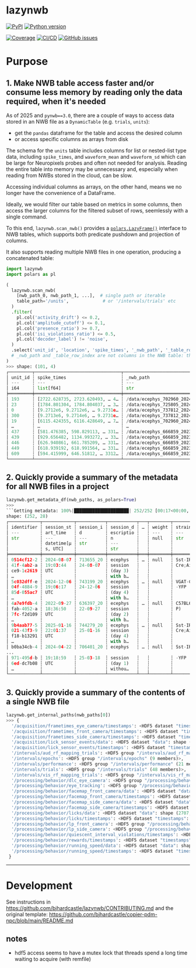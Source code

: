 # lazynwb


[![PyPI](https://img.shields.io/pypi/v/lazynwb.svg?label=PyPI&color=blue)](https://pypi.org/project/lazynwb/)
[![Python version](https://img.shields.io/pypi/pyversions/lazynwb)](https://pypi.org/project/lazynwb/)

[![Coverage](https://img.shields.io/codecov/c/github/AllenInstitute/lazynwb?logo=codecov)](https://app.codecov.io/github/AllenInstitute/lazynwb)
[![CI/CD](https://img.shields.io/github/actions/workflow/status/bjhardcastle/lazynwb/publish.yml?label=CI/CD&logo=github)](https://github.com/bjhardcastle/lazynwb/actions/workflows/publish.yml)
[![GitHub issues](https://img.shields.io/github/issues/bjhardcastle/lazynwb?logo=github)](https://github.com/bjhardcastle/lazynwb/issues)


# Purpose

## 1. Make NWB table access faster and/or consume less memory by reading only the data required, when it's needed

As of 2025 and `pynwb==3.0`, there are a couple of ways to access data stored in an NWB file as a
`DynamicTable` (e.g. `trials`, `units`):
-  get the `pandas` dataframe for the table and access the desired column
-  or access specific columns as arrays from disk

The schema for the  `units` table includes columns for list or nested-list type data, including
`spike_times`, and `waveform_mean` and `waveform_sd` which can be large for Neuropixels probes and
often not needed for analysis. Reading the entire table into memory may be unnecessary and,
especially when reading from NWBs stored in the cloud, can be slow.

Accessing individual columns as arrays, on the other hand, means we no longer have the convenience
of a DataFrame.

Ideally, we would filter our table based on metrics in some columns, then access the larger
columns for the filtered subset of rows, seemlessly with a single command.

To this end, `lazynwb.scan_nwb()` provides a
[`polars.LazyFrame()`](https://docs.pola.rs/api/python/stable/reference/lazyframe/index.html)
interface to NWB tables, which
supports both predicate pushdown and
projection of columns. 

It also supports reading multiple NWB files in one operation, producing a
concatenated table:

```python
import lazynwb
import polars as pl

(
  lazynwb.scan_nwb(
    [nwb_path_0, nwb_path_1, ...],  # single path or iterable
    table_path='/units',             # or '/intervals/trials' etc
  )
  .filter(
    pl.col('activity_drift') <= 0.2,
    pl.col('amplitude_cutoff') <= 0.1,
    pl.col('presence_ratio') >= 0.7,
    pl.col('isi_violations_ratio') <= 0.5,
    pl.col('decoder_label') != 'noise',
  )
  .select('unit_id', 'location', 'spike_times', '_nwb_path', '_table_row_index')
  # _nwb_path and _table_row_index are not columns in the NWB table: they're added to identify source of each row in a table that spans multiple NWBs
)
>>> shape: (101, 4)
┌─────────┬─────────────────────────────────┬─────────────────────────────────┬──────────────┐
│ unit_id ┆ spike_times                     ┆ _nwb_path                       ┆ _table_index │
│ ---     ┆ ---                             ┆ ---                             ┆ ---          │
│ i64     ┆ list[f64]                       ┆ str                             ┆ u32          │
╞═════════╪═════════════════════════════════╪═════════════════════════════════╪══════════════╡
│ 193     ┆ [2722.628735, 2723.620493, … 4… ┆ /data/ecephys_702960_2024-03-1… ┆ 5            │
│ 23      ┆ [1784.801304, 1784.804037, … 3… ┆ /data/ecephys_725805_2024-07-1… ┆ 4            │
│ 0       ┆ [9.2712e6, 9.2712e6, … 9.2731e… ┆ /data/ecephys_737812_2024-08-0… ┆ 0            │
│ 300     ┆ [9.2713e6, 9.2714e6, … 9.2731e… ┆ /data/ecephys_737812_2024-08-0… ┆ 6            │
│ 19      ┆ [6115.424355, 6116.428649, … 7… ┆ /data/ecephys_702960_2024-03-1… ┆ 5            │
│ …       ┆ …                               ┆ …                               ┆ …            │
│ 437     ┆ [581.476385, 598.829113, … 331… ┆ /data/ecephys_666859_2023-06-1… ┆ 40           │
│ 439     ┆ [929.656482, 1134.993272, … 33… ┆ /data/ecephys_666859_2023-06-1… ┆ 41           │
│ 446     ┆ [626.940861, 661.785209, … 331… ┆ /data/ecephys_666859_2023-06-1… ┆ 42           │
│ 449     ┆ [618.939192, 618.991564, … 331… ┆ /data/ecephys_666859_2023-06-1… ┆ 43           │
│ 609     ┆ [594.415999, 646.51812, … 3312… ┆ /data/ecephys_666859_2023-06-1… ┆ 44           │
└─────────┴─────────────────────────────────┴─────────────────────────────────┴──────────────┘
```

## 2. Quickly provide a summary of the metadata for all NWB files in a project
```python
lazynwb.get_metadata_df(nwb_paths, as_polars=True)
>>>
```Getting metadata: 100%|█████████████████████| 252/252 [00:17<00:00, 14.51file/s]
shape: (252, 28)
┌────────────┬────────────┬───────────┬───────────┬───┬────────┬───────────┬───────────┬───────────┐
│ identifier ┆ session_st ┆ session_i ┆ session_d ┆ … ┆ weight ┆ strain    ┆ date_of_b ┆ _nwb_path │
│ ---        ┆ art_time   ┆ d         ┆ escriptio ┆   ┆ ---    ┆ ---       ┆ irth      ┆ ---       │
│ str        ┆ ---        ┆ ---       ┆ n         ┆   ┆ null   ┆ str       ┆ ---       ┆ str       │
│            ┆ datetime[μ ┆ str       ┆ ---       ┆   ┆        ┆           ┆ datetime[ ┆           │
│            ┆ s, UTC]    ┆           ┆ str       ┆   ┆        ┆           ┆ μs, UTC]  ┆           │
╞════════════╪════════════╪═══════════╪═══════════╪═══╪════════╪═══════════╪═══════════╪═══════════╡
│ 0514cf12-2 ┆ 2024-08-07 ┆ 713655_20 ┆ ecephys   ┆ … ┆ null   ┆ Sst-IRES- ┆ 2023-11-2 ┆ /data/dyn │
│ 41f-4ab2-a ┆ 19:03:44   ┆ 24-08-07  ┆ session   ┆   ┆        ┆ Cre;Ai32  ┆ 3         ┆ amicrouti │
│ ce9-1c2619 ┆ UTC        ┆           ┆ (day 3)   ┆   ┆        ┆           ┆ 08:00:00  ┆ ng_datacu │
│ …          ┆            ┆           ┆ with b…   ┆   ┆        ┆           ┆ UTC       ┆ be_…      │
│ 5c032dff-e ┆ 2024-12-06 ┆ 743199_20 ┆ ecephys   ┆ … ┆ null   ┆ VGAT-ChR2 ┆ 2024-05-1 ┆ /data/dyn │
│ 04f-4884-9 ┆ 19:06:17   ┆ 24-12-06  ┆ session   ┆   ┆        ┆ -YFP      ┆ 8         ┆ amicrouti │
│ 85d-055ac7 ┆ UTC        ┆           ┆ (day 4)   ┆   ┆        ┆           ┆ 07:00:00  ┆ ng_datacu │
│ …          ┆            ┆           ┆ with b…   ┆   ┆        ┆           ┆ UTC       ┆ be_…      │
│ 4a7e9fdb-4 ┆ 2022-09-27 ┆ 636397_20 ┆ ecephys   ┆ … ┆ null   ┆ C57BL6J(N ┆ 2022-06-0 ┆ /data/dyn │
│ fab-4052-a ┆ 18:36:50   ┆ 22-09-27  ┆ session   ┆   ┆        ┆ P)        ┆ 2         ┆ amicrouti │
│ 7fc-f2d109 ┆ UTC        ┆           ┆ (day 2)   ┆   ┆        ┆           ┆ 07:00:00  ┆ ng_datacu │
│ …          ┆            ┆           ┆ with b…   ┆   ┆        ┆           ┆ UTC       ┆ be_…      │
│ 9b4aab77-5 ┆ 2025-01-16 ┆ 744279_20 ┆ ecephys   ┆ … ┆ null   ┆ Sst-IRES- ┆ 2024-05-2 ┆ /data/dyn │
│ 021-43f3-9 ┆ 22:01:37   ┆ 25-01-16  ┆ session   ┆   ┆        ┆ Cre;Ai32  ┆ 5         ┆ amicrouti │
│ f18-b13291 ┆ UTC        ┆           ┆ (day 4)   ┆   ┆        ┆           ┆ 07:00:00  ┆ ng_datacu │
│ …          ┆            ┆           ┆ with b…   ┆   ┆        ┆           ┆ UTC       ┆ be_…      │
│ b0ba34cb-4 ┆ 2024-04-22 ┆ 706401_20 ┆ ecephys   ┆ … ┆ null   ┆ Sst-IRES- ┆ 2023-10-0 ┆ /data/dyn │
...
│ 971-495d-b ┆ 19:18:59   ┆ 25-03-18  ┆ session   ┆   ┆        ┆ -YFP      ┆ 6         ┆ amicrouti │
│ 6ed-dc7b08 ┆ UTC        ┆           ┆ (day 1)   ┆   ┆        ┆           ┆ 07:00:00  ┆ ng_datacu │
│ …          ┆            ┆           ┆ withou…   ┆   ┆        ┆           ┆ UTC       ┆ be_…      │
└────────────┴────────────┴───────────┴───────────┴───┴────────┴───────────┴───────────┴───────────┘
```

## 3. Quickly provide a summary of the contents of a single NWB file
```python
lazynwb.get_internal_paths(nwb_paths[0])
>>> {
  '/acquisition/frametimes_eye_camera/timestamps': <HDF5 dataset "timestamps": shape (267399,), type "<f8">,
  '/acquisition/frametimes_front_camera/timestamps': <HDF5 dataset "timestamps": shape (267204,), type "<f8">,
  '/acquisition/frametimes_side_camera/timestamps': <HDF5 dataset "timestamps": shape (267374,), type "<f8">,
  '/acquisition/lick_sensor_events/data': <HDF5 dataset "data": shape (2734,), type "<f8">,
  '/acquisition/lick_sensor_events/timestamps': <HDF5 dataset "timestamps": shape (2734,), type "<f8">,
  '/intervals/aud_rf_mapping_trials': <HDF5 group "/intervals/aud_rf_mapping_trials" (10 members)>,
  '/intervals/epochs': <HDF5 group "/intervals/epochs" (9 members)>,
  '/intervals/performance': <HDF5 group "/intervals/performance" (21 members)>,
  '/intervals/trials': <HDF5 group "/intervals/trials" (48 members)>,
  '/intervals/vis_rf_mapping_trials': <HDF5 group "/intervals/vis_rf_mapping_trials" (12 members)>,
  '/processing/behavior/dlc_eye_camera': <HDF5 group "/processing/behavior/dlc_eye_camera" (110 members)>,
  '/processing/behavior/eye_tracking': <HDF5 group "/processing/behavior/eye_tracking" (26 members)>,
  '/processing/behavior/facemap_front_camera/data': <HDF5 dataset "data": shape (267204, 500), type "<f4">,
  '/processing/behavior/facemap_front_camera/timestamps': <HDF5 dataset "timestamps": shape (267204,), type "<f8">,
  '/processing/behavior/facemap_side_camera/data': <HDF5 dataset "data": shape (267374, 500), type "<f4">,
  '/processing/behavior/facemap_side_camera/timestamps': <HDF5 dataset "timestamps": shape (267374,), type "<f8">,
  '/processing/behavior/licks/data': <HDF5 dataset "data": shape (2707,), type "<f8">,
  '/processing/behavior/licks/timestamps': <HDF5 dataset "timestamps": shape (2707,), type "<f8">,
  '/processing/behavior/lp_front_camera': <HDF5 group "/processing/behavior/lp_front_camera" (57 members)>,
  '/processing/behavior/lp_side_camera': <HDF5 group "/processing/behavior/lp_side_camera" (57 members)>,
  '/processing/behavior/quiescent_interval_violations/timestamps': <HDF5 dataset "timestamps": shape (131,), type "<f8">,
  '/processing/behavior/rewards/timestamps': <HDF5 dataset "timestamps": shape (130,), type "<f8">,
  '/processing/behavior/running_speed/data': <HDF5 dataset "data": shape (251998,), type "<f8">,
  '/processing/behavior/running_speed/timestamps': <HDF5 dataset "timestamps": shape (251998,), type "<f8">
 }
```

---

# Development
See instructions in https://github.com/bjhardcastle/lazynwb/CONTRIBUTING.md and the original template: https://github.com/bjhardcastle/copier-pdm-npc/blob/main/README.md

## notes

- hdf5 access seems to have a mutex lock that threads spend a long time waiting to
  acquire (with remfile)
